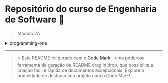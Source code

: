 
# Repositório do curso de Engenharia de Software 🚀

> Módulo 2A

<details>

<summary>programming-one</summary>

| Pasta  | Conteúdo                                   |
| ------ | ------------------------------------------ |
| dia_01 | Introdução à linguagem de programação Java |

</details>

--- 

> ⭐️ Este README foi gerado com o [Code Mark](https://codemark.com.br) - uma poderosa ferramenta de geração de README drag in drop, que possibilita a criação fácil e rápida de documentos excepcionais. Explore a praticidade de destacar seu projeto com o Code Mark!